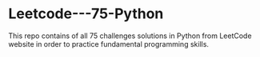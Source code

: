 # Leetcode---75-Python
This repo contains of all 75 challenges solutions in Python from LeetCode website in order to practice fundamental programming skills.
